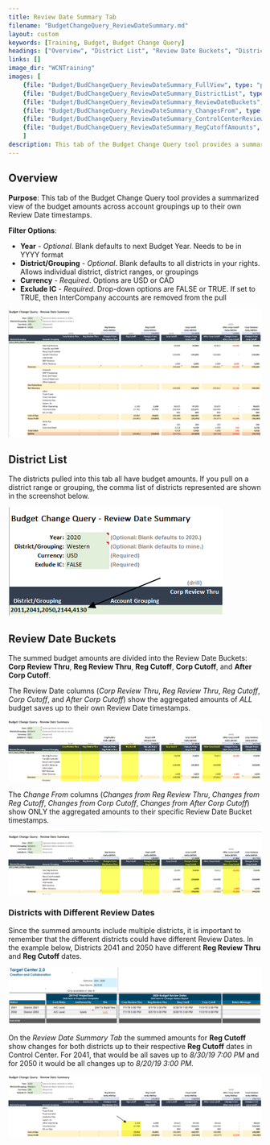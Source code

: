 ```yaml
---
title: Review Date Summary Tab
filename: "BudgetChangeQuery_ReviewDateSummary.md"
layout: custom
keywords: [Training, Budget, Budget Change Query]
headings: ["Overview", "District List", "Review Date Buckets", "Districts with Different Review Dates"]
links: []
image_dir: "WCNTraining"
images: [
	{file: "Budget/BudChangeQuery_ReviewDateSummary_FullView", type: "png", site: "", cat: "", sub: "", report: "", ribbon: "", config: ""}, 
	{file: "Budget/BudChangeQuery_ReviewDateSummary_DistrictList", type: "png", site: "", cat: "", sub: "", report: "", ribbon: "", config: ""}, 
	{file: "Budget/BudChangeQuery_ReviewDateSummary_ReviewDateBuckets", type: "png", site: "", cat: "", sub: "", report: "", ribbon: "", config: ""}, 
	{file: "Budget/BudChangeQuery_ReviewDateSummary_ChangesFrom", type: "png", site: "", cat: "", sub: "", report: "", ribbon: "", config: ""}, 
	{file: "Budget/BudChangeQuery_ReviewDateSummary_ControlCenterReviewDates", type: "png", site: "", cat: "", sub: "", report: "", ribbon: "", config: ""}, 
	{file: "Budget/BudChangeQuery_ReviewDateSummary_RegCutoffAmounts", type: "png", site: "", cat: "", sub: "", report: "", ribbon: "", config: ""}
	]
description: This tab of the Budget Change Query tool provides a summarized view of the budget amounts across account groupings up to their own Review Date timestamps.
---
```


## Overview

**Purpose**: This tab of the Budget Change Query tool provides a summarized view of the budget amounts across account groupings up to their own Review Date timestamps.

**Filter Options**:

* **Year** - *Optional*. Blank defaults to next Budget Year. Needs to be in YYYY format
* **District/Grouping** - *Optional*. Blank defaults to all districts in your rights. Allows individual district, district ranges, or groupings
* **Currency** - *Required*. Options are USD or CAD
* **Exclude IC** - *Required*. Drop-down options are FALSE or TRUE. If set to TRUE, then InterCompany accounts are removed from the pull

![](/images/WCNTraining/Budget/BudChangeQuery_ReviewDateSummary_FullView.png)

## District List

The districts pulled into this tab all have budget amounts. If you pull on a district range or grouping, the comma list of districts represented are shown in the screenshot below.

![](/images/WCNTraining/Budget/BudChangeQuery_ReviewDateSummary_DistrictList.png)

## Review Date Buckets

The summed budget amounts are divided into the Review Date Buckets: **Corp Review Thru**, **Reg Review Thru**, **Reg Cutoff**, **Corp Cutoff**, and **After Corp Cutoff**.

The Review Date columns (*Corp Review Thru*, *Reg Review Thru*, *Reg Cutoff*, *Corp Cutoff*, and *After Corp Cutoff*) show the aggregated amounts of *ALL* budget saves up to their own Review Date timestamps.

![](/images/WCNTraining/Budget/BudChangeQuery_ReviewDateSummary_ReviewDateBuckets.png)

The *Change From* columns (*Changes from Reg Review Thru*, *Changes from Reg Cutoff*, *Changes from Corp Cutoff*, *Changes from After Corp Cutoff*) show ONLY the aggregated amounts to their specific Review Date Bucket timestamps.

![](/images/WCNTraining/Budget/BudChangeQuery_ReviewDateSummary_ChangesFrom.png)

### Districts with Different Review Dates

Since the summed amounts include multiple districts, it is important to remember that the different districts could have different Review Dates. In the example below, Districts 2041 and 2050 have different **Reg Review Thru** and **Reg Cutoff** dates.

![](/images/WCNTraining/Budget/BudChangeQuery_ReviewDateSummary_ControlCenterReviewDates.png)

On the *Review Date Summary Tab* the summed amounts for **Reg Cutoff** show changes for both districts up to their respective **Reg Cutoff** dates in Control Center. For 2041, that would be all saves up to *8/30/19 7:00 PM* and for 2050 it would be all changes up to *8/20/19 3:00 PM*.

![](/images/WCNTraining/Budget/BudChangeQuery_ReviewDateSummary_RegCutoffAmounts.png)

